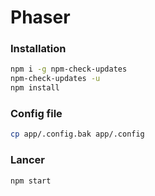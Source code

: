 # Phaser

### Installation

```sh
npm i -g npm-check-updates
npm-check-updates -u
npm install
```

### Config file

```sh
cp app/.config.bak app/.config
```

### Lancer

```sh
npm start
```
